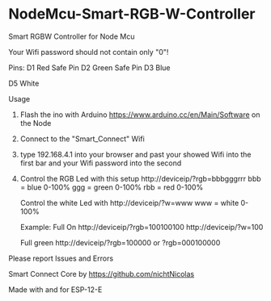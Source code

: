 # NodeMcu-Smart-RGB-W-Controller
Smart RGBW Controller for Node Mcu

Your Wifi password should not contain only "0"!

Pins:
D1 Red      Safe Pin
D2 Green    Safe Pin
D3 Blue

D5 White

Usage
1.  Flash the ino with Arduino https://www.arduino.cc/en/Main/Software on the Node
2.  Connect to the "Smart_Connect" Wifi
3.  type 192.168.4.1 into your browser and past your showed Wifi into the first bar and your Wifi password into the second
4.  Control the RGB Led with this setup
    http://deviceip/?rgb=bbbgggrrr
    bbb = blue 0-100%
    ggg = green 0-100%
    rbb = red 0-100%
    
    Control the white Led with 
    http://deviceip/?w=www
    www = white 0-100%
    
    Example:
    Full On
    http://deviceip/?rgb=100100100
    http://deviceip/?w=100
    
    Full green
    http://deviceip/?rgb=100000 or ?rgb=000100000
    
Please report Issues and Errors

Smart Connect Core by https://github.com/nichtNicolas

Made with and for ESP-12-E
